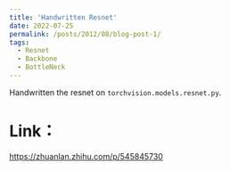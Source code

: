 ```yaml
---
title: 'Handwritten Resnet'
date: 2022-07-25
permalink: /posts/2012/08/blog-post-1/
tags:
  - Resnet
  - Backbone
  - BottleNeck
---
```


Handwritten the resnet on `torchvision.models.resnet.py`.

Link：
======
https://zhuanlan.zhihu.com/p/545845730
